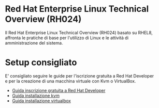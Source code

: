 # Red Hat Enterprise Linux Technical Overview (RH024)

Il Red Hat Enterprise Linux Technical Overview (RH024) basato su RHEL8, affronta le pratiche di base per l'utilizzo di Linux e le attività di amministrazione del sistema.

# Setup consigliato

E' consigliato seguire le guide per l'iscrizione gratuita a Red Hat Developer e per la creazione di una macchina virtuale con Kvm o VirtualBox.

- [Guida inscrizione gratuita a Red Hat Developer](guides/rhdev-subscribe/README.md)
- [Guida installazione kvm](guides/kvm-install/README.md)
- [Guida installazione virtualbox](guides/vbox-install/README.md)




